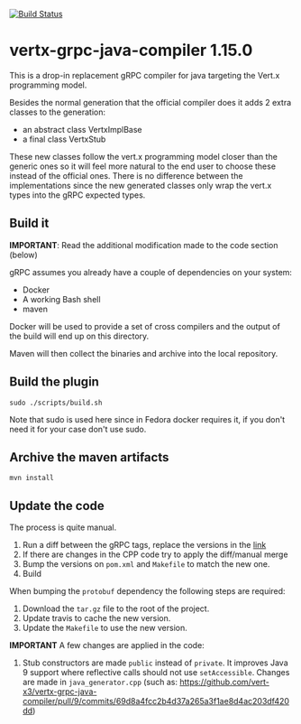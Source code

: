 [![Build Status](https://travis-ci.org/vert-x3/vertx-grpc-java-compiler.svg?branch=master)](https://travis-ci.org/vert-x3/vertx-grpc-java-compiler)

# vertx-grpc-java-compiler 1.15.0

This is a drop-in replacement gRPC compiler for java targeting the Vert.x programming model.

Besides the normal generation that the official compiler does it adds 2 extra classes to the generation:

* an abstract class <ServiceName>VertxImplBase
* a final class <ServiceName>VertxStub

These new classes follow the vert.x programming model closer than the generic ones so it will feel more
natural to the end user to choose these instead of the official ones. There is no difference between the
implementations since the new generated classes only wrap the vert.x types into the gRPC expected types.

## Build it

**IMPORTANT**: Read the additional modification made to the code section (below)

gRPC assumes you already have a couple of dependencies on your system:

* Docker
* A working Bash shell
* maven

Docker will be used to provide a set of cross compilers and the output of the build will end up on this directory.

Maven will then collect the binaries and archive into the local repository.

## Build the plugin

```
sudo ./scripts/build.sh
```

Note that sudo is used here since in Fedora docker requires it, if you don't need it for your case don't use sudo.

## Archive the maven artifacts

```
mvn install
```
## Update the code

The process is quite manual.

1. Run a diff between the gRPC tags, replace the versions in the [link](https://github.com/grpc/grpc-java/compare/v1.15.0...v1.15.x)
2. If there are changes in the CPP code try to apply the diff/manual merge
3. Bump the versions on `pom.xml` and `Makefile` to match the new one.
4. Build

When bumping the `protobuf` dependency the following steps are required:

1. Download the `tar.gz` file to the root of the project.
2. Update travis to cache the new version.
3. Update the `Makefile` to use the new version.

**IMPORTANT** A few changes are applied in the code:

1. Stub constructors are made `public` instead of `private`. It improves Java 9 support where reflective calls should not use `setAccessible`. Changes are made in `java_generator.cpp` (such as: https://github.com/vert-x3/vertx-grpc-java-compiler/pull/9/commits/69d8a4fcc2b4d37a265a3f1ae8d4ac203df420dd)
